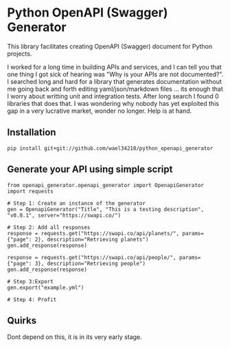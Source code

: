 # Python OpenAPI (Swagger) Generator
This library facilitates creating OpenAPI (Swagger) document for Python projects.

I worked for a long time in building APIs and services, and I can tell you that one thing I got sick of hearing was "Why is your APIs are not documented?".
I searched long and hard for a library that generates documentation without me going back and forth editing yaml/json/markdown files ... its enough that I worry about writting unit and integration tests.
After long search I found 0 libraries that does that.
I was wondering why nobody has yet exploited this gap in a very lucrative market, wonder no longer. Help is at hand.

## Installation

```
pip install git+git://github.com/wael34218/python_openapi_generator
```

## Generate your API using simple script

```
from openapi_generator.openapi_generator import OpenapiGenerator
import requests

# Step 1: Create an instance of the generator
gen = OpenapiGenerator("Title", "This is a testing description", "v0.0.1", server="https://swapi.co/")

# Step 2: Add all responses
response = requests.get("https://swapi.co/api/planets/", params={"page": 2}, description="Retrieving planets")
gen.add_response(response)

response = requests.get("https://swapi.co/api/people/", params={"page": 3}, description="Retrieving people")
gen.add_response(response)

# Step 3:Export
gen.export("example.yml")

# Step 4: Profit
```

## Quirks

Dont depend on this, it is in its very early stage.
